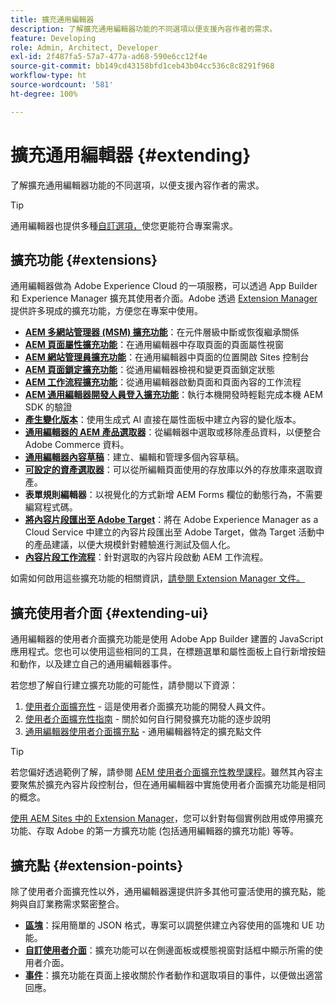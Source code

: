 ```yaml
---
title: 擴充通用編輯器
description: 了解擴充通用編輯器功能的不同選項以便支援內容作者的需求。
feature: Developing
role: Admin, Architect, Developer
exl-id: 2f487fa5-57a7-477a-ad68-590e6cc12f4e
source-git-commit: bb149cd43158bfd1ceb43b04cc536c8c8291f968
workflow-type: ht
source-wordcount: '581'
ht-degree: 100%

---
```


# 擴充通用編輯器 {#extending}

了解擴充通用編輯器功能的不同選項，以便支援內容作者的需求。

>[!TIP]
>
>通用編輯器也提供多種[自訂選項，](/help/implementing/universal-editor/customizing.md)使您更能符合專案需求。

## 擴充功能 {#extensions}

通用編輯器做為 Adobe Experience Cloud 的一項服務，可以透過 App Builder 和 Experience Manager 擴充其使用者介面。Adobe 透過 [Extension Manager](https://experience.adobe.com/aem/extension-manager) 提供許多現成的擴充功能，方便您在專案中使用。

* **[AEM 多網站管理器 (MSM) 擴充功能](/help/sites-cloud/authoring/universal-editor/authoring.md#inheritance)**：在元件層級中斷或恢復繼承關係
* **[AEM 頁面屬性擴充功能](/help/sites-cloud/authoring/universal-editor/authoring.md#page-properties)**：在通用編輯器中存取頁面的頁面屬性視窗
* **[AEM 網站管理員擴充功能](/help/sites-cloud/authoring/universal-editor/authoring.md#sites-console)**：在通用編輯器中頁面的位置開啟 Sites 控制台
* **[AEM 頁面鎖定擴充功能](/help/sites-cloud/authoring/universal-editor/authoring.md#locking-pages)**：從通用編輯器檢視和變更頁面鎖定狀態
* **[AEM 工作流程擴充功能](/help/sites-cloud/authoring/universal-editor/authoring.md#workflows)**：從通用編輯器啟動頁面和頁面內容的工作流程
* **[AEM 通用編輯器開發人員登入擴充功能](/help/sites-cloud/authoring/universal-editor/authoring.md#developer-login)**：執行本機開發時輕鬆完成本機 AEM SDK 的驗證
* **[產生變化版本](/help/generative-ai/generate-variations-integrated-editor.md)**：使用生成式 AI 直接在屬性面板中建立內容的變化版本。
* **[通用編輯器的 AEM 產品選取器](https://developer.adobe.com/uix/docs/extension-manager/extension-developed-by-adobe/ue-product-picker/)**：從編輯器中選取或移除產品資料，以便整合 Adobe Commerce 資料。
* **[通用編輯器內容草稿](https://developer.adobe.com/uix/docs/extension-manager/extension-developed-by-adobe/universal-editor-content-drafts/)**：建立、編輯和管理多個內容草稿。
* **[可設定的資產選取器](https://developer.adobe.com/uix/docs/extension-manager/extension-developed-by-adobe/configurable-asset-picker/)**：可以從所編輯頁面使用的存放庫以外的存放庫來選取資產。
* **表單規則編輯器**：以視覺化的方式新增 AEM Forms 欄位的動態行為，不需要編寫程式碼。
* **[將內容片段匯出至 Adobe Target](https://developer.adobe.com/uix/docs/extension-manager/extension-developed-by-adobe/exporting-content-fragment-to-adobe-target/)**：將在 Adobe Experience Manager as a Cloud Service 中建立的內容片段匯出至 Adobe Target，做為 Target 活動中的產品建議，以便大規模針對體驗進行測試及個人化。
* **[內容片段工作流程](https://developer.adobe.com/uix/docs/extension-manager/extension-developed-by-adobe/content-fragments-workflows/)**：針對選取的內容片段啟動 AEM 工作流程。

如需如何啟用這些擴充功能的相關資訊，[請參閱 Extension Manager 文件。](https://developer.adobe.com/uix/docs/extension-manager/feature-highlights/#enablingdisabling-extensions)

## 擴充使用者介面 {#extending-ui}

通用編輯器的使用者介面擴充功能是使用 Adobe App Builder 建置的 JavaScript 應用程式。您也可以使用這些相同的工具，在標題選單和屬性面板上自行新增按鈕和動作，以及建立自己的通用編輯器事件。

若您想了解自行建立擴充功能的可能性，請參閱以下資源：

1. [使用者介面擴充性](https://developer.adobe.com/uix/docs/) - 這是使用者介面擴充功能的開發人員文件。
1. [使用者介面擴充性指南](https://developer.adobe.com/uix/docs/guides/) - 關於如何自行開發擴充功能的逐步說明
1. [通用編輯器使用者介面擴充點](https://developer.adobe.com/uix/docs/services/aem-universal-editor/) - 通用編輯器特定的擴充點文件

>[!TIP]
>
>若您偏好透過範例了解，請參閱 [AEM 使用者介面擴充性教學課程](https://experienceleague.adobe.com/zh-hant/docs/experience-manager-learn/cloud-service/developing/extensibility/ui/overview)。雖然其內容主要聚焦於擴充內容片段控制台，但在通用編輯器中實施使用者介面擴充功能是相同的概念。

[使用 AEM Sites 中的 Extension Manager](https://developer.adobe.com/uix/docs/extension-manager/)，您可以針對每個實例啟用或停用擴充功能、存取 Adobe 的第一方擴充功能 (包括通用編輯器的擴充功能) 等等。

## 擴充點 {#extension-points}

除了使用者介面擴充性以外，通用編輯器還提供許多其他可靈活使用的擴充點，能夠與自訂業務需求緊密整合。

* **[區塊](https://www.aem.live/developer/block-collection)**：採用簡單的 JSON 格式，專案可以調整供建立內容使用的區塊和 UE 功能。
* **[自訂使用者介面](#extending-ui)**：擴充功能可以在側邊面板或模態視窗對話框中顯示所需的使用者介面。
* **[事件](/help/implementing/universal-editor/events.md)**：擴充功能在頁面上接收關於作者動作和選取項目的事件，以便做出適當回應。
